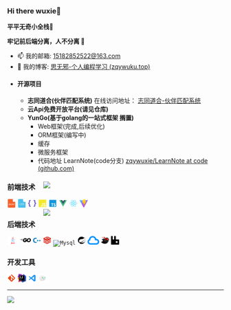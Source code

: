### **Hi there wuxie👋**

**平平无奇小全栈🤡**

**牢记前后端分离，人不分离 🥴**

- 📫 我的邮箱: [15182852522@163.com ](mailto:15182852522@163.com)
- 📝 我的博客: [思无邪-个人编程学习 (zqywuku.top)](https://blog.zqywuku.top/)
- #### 开源项目
  - **志同道合(伙伴匹配系统)** 在线访问地址： [志同道合-伙伴匹配系统](https://zqywuku.top)
  - **云Api免费开放平台(请见仓库)**
  - **YunGo(基于golang的一站式框架 搁置)**
      - Web框架(完成,后续优化)
      - ORM框架(编写中)
      - 缓存
      - 微服务框架
      - 代码地址 LearnNote(code分支) [zqywuxie/LearnNote at code (github.com)](https://github.com/zqywuxie/LearnNote/tree/code)

### 前端技术<img align="right" width="420" src="https://github-readme-stats.vercel.app/api?username=zqywuxie&show_icons=true&icon_color=0078e7&title_color=0078e7&include_all_commits=true"/>

<code><img height="20" src="./img/skill/Html.png" title="Html" /></code>
<code><img height="20" src="./img/skill/Css.png" title="Css" /></code>
<code><img height="20" src="./img/skill/Less.png" title="Less" /></code>
<code><img height="20" src="./img/skill/JavaScript.png" title="JavaScript" /></code>
<code><img height="20" src="./img/skill/Typescript.png" title="Typescript" /></code>
<code><img height="20" src="./img/skill/Vue.png" title="Vue" /></code>
<code><img height="20" src="./img/skill/React.png" title="React" /></code>
<code><img height="20" src="./img/skill/Vite.png" title="Vite" /></code>
<img align="right" width="420" src="https://github-readme-stats.vercel.app/api/top-langs/?username=zqywuxie&layout=compact"/>

### 后端技术


<code><img height="20" src="./img/skill/Java.png" title="Java" /></code>
<code><img height="20" src="./img/skill/golang.png" title="Golang" /></code>
<code><img height="20" src="./img/skill/C++.png" title="C++" /></code>
<code><img height="20" src="./img/skill/Redis.png" title="Redis" /></code>
<code><img height="20" src="./img/skill/Mysql.png" title="Mysql" /></code>
<code><img height="20" src="./img/skill/spring-boot.png" title="Spring" /></code>
<code><img height="20" src="./img/skill/spring-cloud.png" title="SpringCloud" /></code>
<code><img height="20" src="./img/skill/MyBatis.png" title="MyBatis" /></code>
<code><img height="20" src="./img/skill/rabbitmq.png" title="RabbitMQ" /></code>

### 开发工具
<code><img height="20" src="./img/skill/git.png" title="git" /></code>
<code><img height="20" src="./img/skill/idea.png" title="IDEA" /></code>
<code><img height="20" src="./img/skill/Vscode.png" title="Vscode" /></code>
<code><img height="20" src="./img/skill/微信开发者工具.png" title="微信开发者工具" /></code>

---

![](https://github-readme-stats.vercel.app/api?username=zqywuxie&show_icons=true&theme=dark&count_private=true)